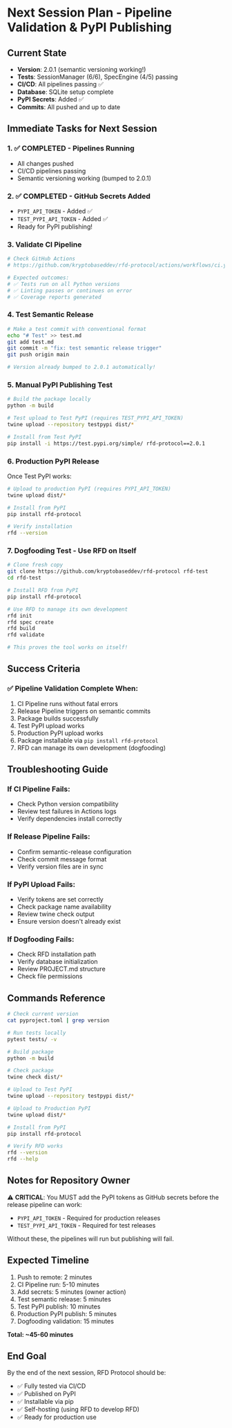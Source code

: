 # Next Session Plan - Pipeline Validation & PyPI Publishing

## Current State
- **Version**: 2.0.1 (semantic versioning working!)
- **Tests**: SessionManager (6/6), SpecEngine (4/5) passing
- **CI/CD**: All pipelines passing ✅
- **Database**: SQLite setup complete
- **PyPI Secrets**: Added ✅
- **Commits**: All pushed and up to date

## Immediate Tasks for Next Session

### 1. ✅ COMPLETED - Pipelines Running
- All changes pushed
- CI/CD pipelines passing
- Semantic versioning working (bumped to 2.0.1)

### 2. ✅ COMPLETED - GitHub Secrets Added
- `PYPI_API_TOKEN` - Added ✅
- `TEST_PYPI_API_TOKEN` - Added ✅
- Ready for PyPI publishing!

### 3. Validate CI Pipeline
```bash
# Check GitHub Actions
# https://github.com/kryptobaseddev/rfd-protocol/actions/workflows/ci.yml

# Expected outcomes:
# ✅ Tests run on all Python versions
# ✅ Linting passes or continues on error
# ✅ Coverage reports generated
```

### 4. Test Semantic Release
```bash
# Make a test commit with conventional format
echo "# Test" >> test.md
git add test.md
git commit -m "fix: test semantic release trigger"
git push origin main

# Version already bumped to 2.0.1 automatically!
```

### 5. Manual PyPI Publishing Test
```bash
# Build the package locally
python -m build

# Test upload to Test PyPI (requires TEST_PYPI_API_TOKEN)
twine upload --repository testpypi dist/*

# Install from Test PyPI
pip install -i https://test.pypi.org/simple/ rfd-protocol==2.0.1
```

### 6. Production PyPI Release
Once Test PyPI works:
```bash
# Upload to production PyPI (requires PYPI_API_TOKEN)
twine upload dist/*

# Install from PyPI
pip install rfd-protocol

# Verify installation
rfd --version
```

### 7. Dogfooding Test - Use RFD on Itself
```bash
# Clone fresh copy
git clone https://github.com/kryptobaseddev/rfd-protocol rfd-test
cd rfd-test

# Install RFD from PyPI
pip install rfd-protocol

# Use RFD to manage its own development
rfd init
rfd spec create
rfd build
rfd validate

# This proves the tool works on itself!
```

## Success Criteria

### ✅ Pipeline Validation Complete When:
1. CI Pipeline runs without fatal errors
2. Release Pipeline triggers on semantic commits
3. Package builds successfully
4. Test PyPI upload works
5. Production PyPI upload works
6. Package installable via `pip install rfd-protocol`
7. RFD can manage its own development (dogfooding)

## Troubleshooting Guide

### If CI Pipeline Fails:
- Check Python version compatibility
- Review test failures in Actions logs
- Verify dependencies install correctly

### If Release Pipeline Fails:
- Confirm semantic-release configuration
- Check commit message format
- Verify version files are in sync

### If PyPI Upload Fails:
- Verify tokens are set correctly
- Check package name availability
- Review twine check output
- Ensure version doesn't already exist

### If Dogfooding Fails:
- Check RFD installation path
- Verify database initialization
- Review PROJECT.md structure
- Check file permissions

## Commands Reference

```bash
# Check current version
cat pyproject.toml | grep version

# Run tests locally
pytest tests/ -v

# Build package
python -m build

# Check package
twine check dist/*

# Upload to Test PyPI
twine upload --repository testpypi dist/*

# Upload to Production PyPI
twine upload dist/*

# Install from PyPI
pip install rfd-protocol

# Verify RFD works
rfd --version
rfd --help
```

## Notes for Repository Owner

⚠️ **CRITICAL**: You MUST add the PyPI tokens as GitHub secrets before the release pipeline can work:
- `PYPI_API_TOKEN` - Required for production releases
- `TEST_PYPI_API_TOKEN` - Required for test releases

Without these, the pipelines will run but publishing will fail.

## Expected Timeline

1. Push to remote: 2 minutes
2. CI Pipeline run: 5-10 minutes  
3. Add secrets: 5 minutes (owner action)
4. Test semantic release: 5 minutes
5. Test PyPI publish: 10 minutes
6. Production PyPI publish: 5 minutes
7. Dogfooding validation: 15 minutes

**Total: ~45-60 minutes**

## End Goal

By the end of the next session, RFD Protocol should be:
- ✅ Fully tested via CI/CD
- ✅ Published on PyPI
- ✅ Installable via pip
- ✅ Self-hosting (using RFD to develop RFD)
- ✅ Ready for production use